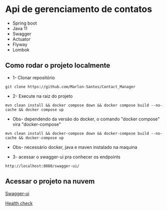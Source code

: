 # Api de gerenciamento de contatos

- Spring boot
- Java 11
- Swagger
- Actuator
- Flyway
- Lombok

## Como rodar o projeto localmente

- 1- Clonar repositório 

```git clone https://github.com/Marlon-Santos/Contact_Manager```

- 2- Execute na raiz do projeto

```mvn clean install && docker compose down && docker compose build --no-cache && docker compose up```

- Obs- dependendo da versão do docker, o comando "docker compose" vira "docker-compose"

```mvn clean install && docker-compose down && docker-compose build --no-cache && docker-compose up```

- Obs- necessário docker, java e maven instalado na maquina
 
- 3- acessar o swagger-ui pra conhecer os endpoints

```http://localhost:8080/swagger-ui/```

## Acessar o projeto na nuvem

[Swagger-ui](https://contactmanagersystem.herokuapp.com/swagger-ui/)

[Health check](https://contactmanagersystem.herokuapp.com/actuator/health)
